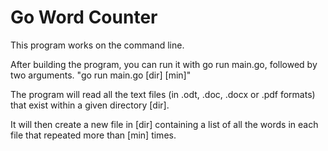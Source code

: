 # Go Word Counter

This program works on the command line.

After building the program, you can run it with go run main.go, followed by two arguments.
    "go run main.go [dir] [min]"
    
The program will read all the text files (in .odt, .doc, .docx or .pdf formats) that exist within a given directory [dir].

It will then create a new file in [dir] containing a list of all the words in each file that repeated more than [min] times.

